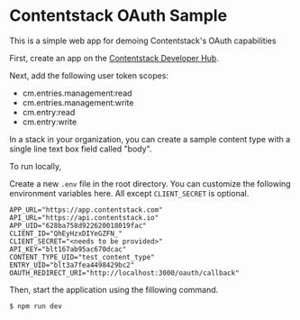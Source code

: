 # Contentstack OAuth Sample

This is a simple web app for demoing Contentstack's OAuth capabilities

First, create an app on the [Contentstack Developer Hub].

Next, add the following user token scopes:

- cm.entries.management:read
- cm.entries.management:write
- cm.entry:read
- cm.entry:write

In a stack in your organization, you can create a sample content type with a single line text box field called "body".

To run locally,

Create a new `.env` file in the root directory. You can customize the following environment variables here. All except `CLIENT_SECRET` is optional.

```
APP_URL="https://app.contentstack.com"
API_URL="https://api.contentstack.io"
APP_UID="628ba758d922620018019fac"
CLIENT_ID="QhEyHzxDIYeGZFN_"
CLIENT_SECRET="<needs to be provided>"
API_KEY="blt167ab95ac670dcac"
CONTENT_TYPE_UID="test_content_type"
ENTRY_UID="blt3a7fea4498429bc2"
OAUTH_REDIRECT_URI="http://localhost:3000/oauth/callback"
```

Then, start the application using the fillowing command.

```
$ npm run dev
```

[Contentstack Developer Hub]: https://www.contentstack.com/docs/developers/developer-hub/